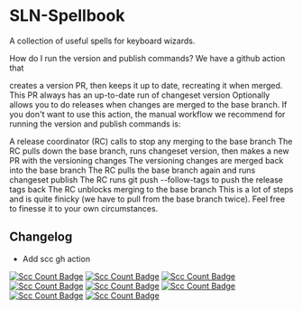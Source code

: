 # SLN-Spellbook

A collection of useful spells for keyboard wizards.

How do I run the version and publish commands?
We have a github action that

creates a version PR, then keeps it up to date, recreating it when merged. This PR always has an up-to-date run of changeset version
Optionally allows you to do releases when changes are merged to the base branch.
If you don't want to use this action, the manual workflow we recommend for running the version and publish commands is:

A release coordinator (RC) calls to stop any merging to the base branch
The RC pulls down the base branch, runs changeset version, then makes a new PR with the versioning changes
The versioning changes are merged back into the base branch
The RC pulls the base branch again and runs changeset publish
The RC runs git push --follow-tags to push the release tags back
The RC unblocks merging to the base branch
This is a lot of steps and is quite finicky (we have to pull from the base branch twice). Feel free to finesse it to your own circumstances.

## Changelog

- Add scc gh action

[![Scc Count Badge](https://sloc.xyz/github/OskarHulter/sln-spellbook/)](https://github.com/OskarHulter/sln-spellbook/)
[![Scc Count Badge](https://sloc.xyz/github/boyter/scc/?category=code)](https://github.com/boyter/scc/)
[![Scc Count Badge](https://sloc.xyz/github/boyter/scc/?category=blanks)](https://github.com/boyter/scc/)
[![Scc Count Badge](https://sloc.xyz/github/boyter/scc/?category=lines)](https://github.com/boyter/scc/)
[![Scc Count Badge](https://sloc.xyz/github/boyter/scc/?category=comments)](https://github.com/boyter/scc/)
[![Scc Count Badge](https://sloc.xyz/github/boyter/scc/?category=cocomo)](https://github.com/boyter/scc/)
[![Scc Count Badge](https://sloc.xyz/github/boyter/scc/?category=cocomo&avg-wage=1)](https://github.com/boyter/scc/)
[![Scc Count Badge](https://sloc.xyz/github/boyter/scc/?category=cocomo&avg-wage=100000)](https://github.com/boyter/scc/)
